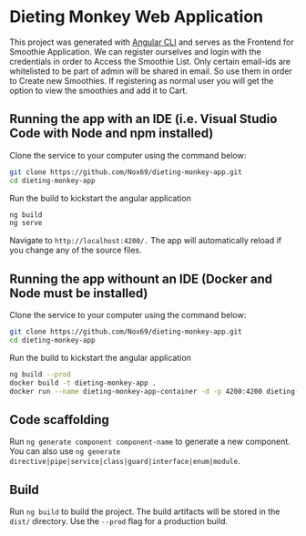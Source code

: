 # Dieting Monkey Web Application

This project was generated with [Angular CLI](https://github.com/angular/angular-cli) and serves as the Frontend for Smoothie Application.
We can register ourselves and login with the credentials in order to Access the Smoothie List.
Only certain email-ids are whitelisted to be part of admin will be shared in email. So use them in order to Create new Smoothies.
If registering as normal user you will get the option to view the smoothies and add it to Cart.

## Running the app with an IDE (i.e. Visual Studio Code with Node and npm installed)

Clone the service to your computer using the command below:
```sh
git clone https://github.com/Nox69/dieting-monkey-app.git
cd dieting-monkey-app
```

Run the build to kickstart the angular application
```sh
ng build
ng serve
```

Navigate to `http://localhost:4200/.` The app will automatically reload if you change any of the source files.

## Running the app withount an IDE (Docker and Node must be installed)

Clone the service to your computer using the command below:
```sh
git clone https://github.com/Nox69/dieting-monkey-app.git
cd dieting-monkey-app
```

Run the build to kickstart the angular application
```sh
ng build --prod
docker build -t dieting-monkey-app .
docker run --name dieting-monkey-app-container -d -p 4200:4200 dieting-monkey-app
```


## Code scaffolding

Run `ng generate component component-name` to generate a new component. You can also use `ng generate directive|pipe|service|class|guard|interface|enum|module`.

## Build

Run `ng build` to build the project. The build artifacts will be stored in the `dist/` directory. Use the `--prod` flag for a production build.